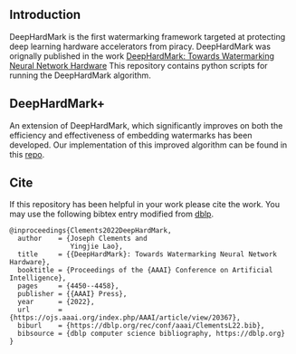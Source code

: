 ## Introduction
DeepHardMark is the first watermarking framework targeted at protecting deep 
learning hardware accelerators from piracy. DeepHardMark was orignally published in the work 
[DeepHardMark: Towards Watermarking Neural Network Hardware](https://ojs.aaai.org/index.php/AAAI/article/view/20367) This repository contains python 
scripts for running the DeepHardMark algorithm.  

## DeepHardMark+

An extension of DeepHardMark, which significantly improves on both the efficiency and effectiveness of embedding watermarks has been developed. Our implementation of this improved algorithm can be found in this [repo](https://github.com/Jfcleme/Hardware-Watermarks-for-Deep-Learning-Systems). 


## Cite 
If this repository has been helpful in your work please cite the work. You may use the following bibtex entry modified from [dblp](https://dblp.org/db/conf/dbpl/index.html).

```
@inproceedings{Clements2022DeepHardMark,
  author    = {Joseph Clements and
               Yingjie Lao},
  title     = {{DeepHardMark}: Towards Watermarking Neural Network Hardware},
  booktitle = {Proceedings of the {AAAI} Conference on Artificial Intelligence},
  pages     = {4450--4458},
  publisher = {{AAAI} Press},
  year      = {2022},
  url       = {https://ojs.aaai.org/index.php/AAAI/article/view/20367},
  biburl    = {https://dblp.org/rec/conf/aaai/ClementsL22.bib},
  bibsource = {dblp computer science bibliography, https://dblp.org}
}
```
